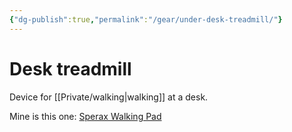 ```yaml
---
{"dg-publish":true,"permalink":"/gear/under-desk-treadmill/"}
---
```


# Desk treadmill

Device for [[Private/walking\|walking]] at a desk.

Mine is this one: [Sperax Walking Pad](https://www.amazon.com/gp/product/B0C48GQJNC)
